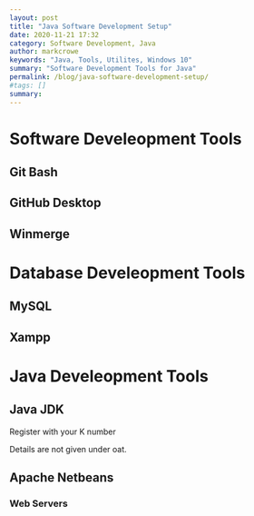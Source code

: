 ```yaml
---
layout: post
title: "Java Software Development Setup"
date: 2020-11-21 17:32
category: Software Development, Java
author: markcrowe
keywords: "Java, Tools, Utilites, Windows 10"
summary: "Software Development Tools for Java"
permalink: /blog/java-software-development-setup/
#tags: []
summary: 
---
```


# Software Develeopment Tools

## Git Bash
## GitHub Desktop
## Winmerge

# Database Develeopment Tools

## MySQL
## Xampp

# Java Develeopment Tools

## Java JDK

Register with your K number

Details are not given under oat.

## Apache Netbeans

### Web Servers


